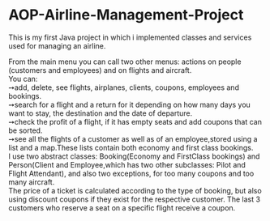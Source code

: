 # AOP-Airline-Management-Project
This is my first Java project in which i implemented classes and services used for managing an airline. 

From the main menu you can call two other menus: actions on people (customers and employees) and on flights and aircraft.\
You can:\
➙add, delete, see flights, airplanes, clients, coupons, employees and bookings.\
➙search for a flight and a return for it depending on how many days you want to stay, the destination and the date of departure.\
➙check the profit of a flight, if it has empty seats and add coupons that can be sorted.\
➙see all the flights of a customer as well as of an employee,stored using a list and a map.These lists contain both economy and first class bookings.\
I use two abstract classes: Booking(Economy and FirstClass bookings) and Person(Client and Employee,which has two other subclasses: Pilot and Flight Attendant), and also two exceptions, for too many coupons and too many aircraft. \
The price of a ticket is calculated according to the type of booking, but also using discount coupons if they exist for the respective customer. The last 3 customers who reserve a seat on a specific flight receive a coupon.
